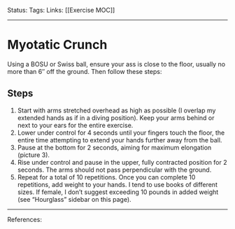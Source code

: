 Status:
Tags:
Links: [[Exercise MOC]]
___
# Myotatic Crunch
Using a BOSU or Swiss ball, ensure your ass is close to the floor, usually no more than 6″ off the ground. Then follow these steps:
## Steps
1. Start with arms stretched overhead as high as possible (I overlap my extended hands as if in a diving position). Keep your arms behind or next to your ears for the entire exercise.
2. Lower under control for 4 seconds until your fingers touch the floor, the entire time attempting to extend your hands further away from the ball.
3. Pause at the bottom for 2 seconds, aiming for maximum elongation (picture 3).
4. Rise under control and pause in the upper, fully contracted position for 2 seconds. The arms should not pass perpendicular with the ground.
5. Repeat for a total of 10 repetitions. Once you can complete 10 repetitions, add weight to your hands. I tend to use books of different sizes. If female, I don’t suggest exceeding 10 pounds in added weight (see “Hourglass” sidebar on this page).
___
References: